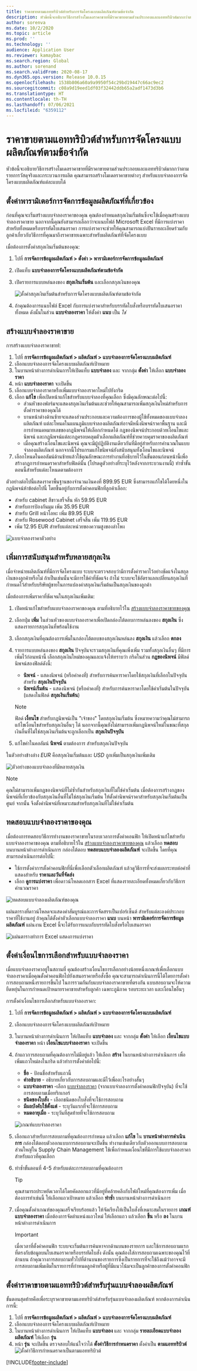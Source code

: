 ```yaml
---
title: ราคาขายตามแอททริบิวต์สำหรับการจัดโครงแบบผลิตภัณฑ์ตามข้อจำกัด
description: หัวข้อนี้จะอธิบายวิธีการสร้างโมเดลราคาขายที่มีราคาขายตามส่วนประกอบและแอททริบิวต์มากกว่าตามรายการวัสดุจริงและกระบวนการผลิต
author: sorenva
ms.date: 10/2/2020
ms.topic: article
ms.prod: ''
ms.technology: ''
audience: Application User
ms.reviewer: kamaybac
ms.search.region: Global
ms.author: sorenand
ms.search.validFrom: 2020-08-17
ms.dyn365.ops.version: Release 10.0.15
ms.openlocfilehash: 1538b806a60a9a9950f54c29bd19447c66ac9ec2
ms.sourcegitcommit: c08a9d19eed1df03f32442ddb65a2adf1473d3b6
ms.translationtype: HT
ms.contentlocale: th-TH
ms.lasthandoff: 07/06/2021
ms.locfileid: "6359112"
---
```

# <a name="attribute-based-sales-prices-for-constraint-based-product-configuration"></a>ราคาขายตามแอททริบิวต์สำหรับการจัดโครงแบบผลิตภัณฑ์ตามข้อจำกัด

หัวข้อนี้จะอธิบายวิธีการสร้างโมเดลราคาขายที่มีราคาขายตามส่วนประกอบและแอททริบิวต์มากกว่าตามรายการวัสดุจริงและกระบวนการผลิต คุณสามารถสร้างโมเดลราคาขายต่างๆ สำหรับแบบจำลองการจัดโครงแบบผลิตภัณฑ์แต่ละแบบได้

## <a name="set-relevant-product-information-management-parameters"></a>ตั้งค่าพารามิเตอร์การจัดการข้อมูลผลิตภัณฑ์ที่เกี่ยวข้อง

ก่อนที่คุณจะเริ่มสร้างแบบจำลองราคาของคุณ คุณต้องกำหนดสกุลเงินเริ่มต้นซึ่งจะใช้เมื่อคุณสร้างแบบจำลองราคาขาย นอกจากนี้คุณยังสามารถเลือกว่าจะแนบไฟล์ Microsoft Excel ที่มีการแบ่งราคาสำหรับทั้งหมดหรือบรรทัดใบเสนอราคา การแบ่งราคาจะช่วยให้คุณสามารถแบ่งปันรายละเอียดร่วมกับลูกค้าเกี่ยวกับวิธีการที่คุณมาถึงราคาขายเฉพาะสำหรับผลิตภัณฑ์ที่จัดโครงแบบ

เมื่อต้องการตั้งค่าสกุลเงินเริ่มต้นของคุณ:

1. ไปที่  **การจัดการข้อมูลผลิตภัณฑ์ \> ตั้งค่า \> พารามิเตอร์การจัดการข้อมูลผลิตภัณฑ์**
1. เปิดแท็บ **แบบจำลองการจัดโครงแบบผลิตภัณฑ์ตามข้อจำกัด**
1. เปิดรายการแบบหล่นลงของ **สกุลเงินเริ่มต้น** และเลือกสกุลเงินของคุณ

    ![ตั้งค่าสกุลเงินเริ่มต้นสำหรับการจัดโครงแบบผลิตภัณฑ์ตามข้อจำกัด](media/prod-config-currency.png "ตั้งค่าสกุลเงินเริ่มต้นสำหรับการจัดโครงแบบผลิตภัณฑ์ตามข้อจำกัด")

1. ถ้าคุณต้องการแนบไฟล์ Excel กับการแบ่งราคาสำหรับบรรทัดใบสั่งหรือบรรทัดใบเสนอราคาทั้งหมด ดังนั้นในส่วน **แบบจำลองราคา** ให้ตั้งค่า **แนบ** เป็น *ใช่*

## <a name="build-your-sales-price-models"></a><a name="build-price-model"></a>สร้างแบบจำลองราคาขาย

การสร้างแบบจำลองราคาขายl:

1. ไปที่  **การจัดการข้อมูลผลิตภัณฑ์ \> ผลิตภัณฑ์ \> แบบจำลองการจัดโครงแบบผลิตภัณฑ์**
1. เลือกแบบจำลองการจัดโครงแบบผลิตภัณฑ์เป้าหมาย
1. ในบานหน้าต่างการดำเนินการให้เปิดแท็บ **แบบจำลอง** และ จากกลุ่ม **ตั้งค่า** ให้เลือก **แบบจำลองราคา**
1. หน้า **แบบจำลองราคา** จะเปิดขึ้น
1. เลือกแบบจำลองราคาหรือเพิ่มแบบจำลองราคาใหม่ไปยังกริด
1. เลือก **แก้ไข** เพื่อเปิดหน้าแก้ไขสำหรับแบบจำลองที่คุณเลือก ซึ่งมีคุณลักษณะต่อไปนี้:
    - ส่วนหัวของฟอร์มจะแสดงสกุลเงินเริ่มต้นและช่วยให้คุณสามารถเพิ่มสกุลเงินใหม่สำหรับการตั้งค่าราคาของคุณได้
    - บานหน้าต่างด้านซ้ายจะแสดงส่วนประกอบและความต้องการของผู้ใช้ทั้งหมดของแบบจำลองผลิตภัณฑ์ แต่ละโหนดในแผนภูมิแบบจำลองผลิตภัณฑ์อาจมีหนึ่งนิพจน์ราคาพื้นฐาน และมีการกำหนดหมายเลขของกฎนิพจน์ให้เลือกกำหนดได้ กฎของนิพจน์ประกอบด้วยเงื่อนไขและนิพจน์ และกฎนิพจน์แต่ละกฎครอบคลุมตัวเลือกผลิตภัณฑ์ที่ช่วยควบคุมราคาของผลิตภัณฑ์
    - เมื่อคุณสร้างเงื่อนไขและนิพจน์ คุณจะมีผู้ปฏิบัติงานเดียวกันที่มีอยู่สำหรับการคำนวณในแบบจำลองผลิตภัณฑ์ นอกจากนี้โปรแกรมแก้ไขนิพจน์ยังสนับสนุนทั้งเงื่อนไขและนิพจน์
1. เลือกโหนดในคอลัมน์ด้านซ้ายแล้วใช้คุณลักษณะการทำงานที่อธิบายไว้ในขั้นตอนก่อนหน้านี้เพื่อสร้างกฎการกำหนดราคาสำหรับฟิลด์นั้น (โปรดดูตัวอย่างที่ระบุไว้หลังจากกระบวนงานนี้) ทำซ้ำขั้นตอนนี้สำหรับแต่ละโหนดตามต้องการ

ตัวอย่างต่อไปนี้แสดงราคาพื้นฐานของจำนวนเงินคงที่ 899.95 EUR ซึ่งสามารถแก้ไขได้โดยหนึ่งในกฎนิพจน์ห้าข้อต่อไปนี้ โดยขึ้นอยู่กับการตั้งค่าคอนฟิกที่ลูกค้าเลือก:

- สำหรับ cabinet สีขาวเสร็จสิ้น หัก 59.95 EUR
- สำหรับการป้องกันมุม เพิ่ม 35.95 EUR
- สำหรับ Grill หน้าโลหะ เพิ่ม 89.95 EUR
- สำหรับ Rosewood Cabinet เสร็จสิ้น เพิ่ม 119.95 EUR
- เพิ่ม 12.95 EUR สำหรับแต่ละหน่วยของความสูงของลำโพง

![แบบจำลองราคาตัวอย่าง](media/prod-config-rules-example.png "แบบจำลองราคาตัวอย่าง")

## <a name="add-support-for-multiple-currencies"></a>เพิ่มการสนับสนุนสำหรับหลายสกุลเงิน

เมื่อจำหน่ายผลิตภัณฑ์ที่มีการจัดโครงแบบ ระบบจะตรวจสอบว่ามีการตั้งค่าราคาไว้อย่างชัดแจ้งในสกุลเงินของลูกค้าหรือไม่ ถ้าเป็นเช่นนั้นจะมีการใช้ค่าที่ชัดแจ้ง ถ้าไม่ ระบบจะใช้อัตราแลกเปลี่ยนสกุลเงินที่กำหนดไว้สำหรับบริษัทผู้ขายในการแปลงค่าสกุลเงินเริ่มต้นเป็นสกุลเงินของลูกค้า

เมื่อต้องการเพิ่มราคาที่ชัดเจนในสกุลเงินเพิ่มเติม:

1. เปิดหน้าแก้ไขสำหรับแบบจำลองราคาของคุณ ตามที่อธิบายไว้ใน [สร้างแบบจำลองราคาขายของคุณ](#build-price-model)
1. เลือกปุ่ม **เพิ่ม** ในส่วนหัวของแบบจำลองราคาเพื่อเปิดกล่องโต้ตอบการหล่นลงของ **สกุลเงิน** ซึ่งแสดงรายการสกุลเงินที่พร้อมใช้งาน
1. เลือกสกุลเงินที่คุณต้องการเพิ่มในกล่องโต้ตอบของสกุลเงินหล่นลง **สกุลเงิน** แล้วเลือก **ตกลง**
1. รายการแบบหล่นลงของ **สกุลเงิน** ปัจจุบันจะรวมสกุลเงินที่คุณเพิ่งเพิ่ม รวมทั้งสกุลเงินอื่นๆ ที่มีการเพิ่มไว้ก่อนหน้านี้ เลือกสกุลเงินใหม่ของคุณและแจ้งให้ทราบว่า กริดในส่วน **กฎของนิพจน์** มีฟิลด์นิพจน์สองฟิลด์ดังนี้:
    - **นิพจน์** - แสดงนิพจน์ (หรือค่าคงที่) สำหรับการค้นหาราคาโดยใช้สกุลเงินที่เลือกในปัจจุบันสำหรับ **สกุลเงินปัจจุบัน**
    - **นิพจน์เริ่มต้น** - แสดงนิพจน์ (หรือค่าคงที่) สำหรับการค้นหาราคาโดยใช้ค่าเริ่มต้นในปัจจุบัน (แสดงในฟิลด์ **สกุลเงินเริ่มต้น**)

    > [!NOTE]
    > ฟิลด์ **เงื่อนไข** สำหรับกฎนิพจน์เป็น "เจ้าของ" โดยสกุลเงินเริ่มต้น ซึ่งหมายความว่าคุณไม่สามารถแก้ไขเงื่อนไขสำหรับสกุลเงินอื่นๆ ได้ นอกจากนี้คุณยังไม่สามารถเพิ่มกฎนิพจน์ใหม่ในขณะที่สกุลเงินอื่นที่ไม่ใช่สกุลเงินเริ่มต้นจะถูกเลือกเป็น **สกุลเงินปัจจุบัน**
1. แก้ไขค่าในคอลัมน์ **นิพจน์** ตามต้องการ สำหรับสกุลเงินปัจจุบัน

ในตัวอย่างข้างล่าง _EUR_ คือสกุลเงินเริ่มต้นและ _USD_ ถูกเพิ่มเป็นสกุลเงินเพิ่มเติม

![ตัวอย่างของแบบจำลองที่มีหลายสกุลเงิน](media/prod-config-rules-currency-example.png "ตัวอย่างของแบบจำลองที่มีหลายสกุลเงิน")

> [!NOTE]
> คุณไม่สามารถเพิ่มกฎของนิพจน์ที่ไม่ซ้ำกันสำหรับสกุลเงินที่ไม่ใช่ค่าเริ่มต้น เมื่อต้องการสร้างกฎของนิพจน์ที่เกี่ยวข้องกับสกุลเงินอื่นที่ไม่ใช่สกุลเงินเริ่มต้น ให้ตั้งค่านิพจน์ราคาสำหรับสกุลเงินเริ่มต้นเป็นศูนย์ จากนั้น จึงตั้งค่านิพจน์ที่เหมาะสมสำหรับสกุลเงินที่ไม่ใช่ค่าเริ่มต้น

## <a name="test-your-price-model"></a>ทดสอบแบบจำลองราคาของคุณ

เมื่อต้องการทดสอบวิธีการทำงานของราคาขายในรอบเวลาการตั้งค่าคอนฟิก ให้เปิดหน้าแก้ไขสำหรับแบบจำลองราคาของคุณ ตามที่อธิบายไว้ใน [สร้างแบบจำลองราคาขายของคุณ](#build-price-model) แล้วเลือก  **ทดสอบ** บนบานหน้าต่างการดำเนินการ กล่องโต้ตอบ **ทดสอบแบบจำลองผลิตภัณฑ์** จะเปิดขึ้น โดยที่คุณสามารถดำเนินการต่อไปนี้:

- ใช้การตั้งค่าการตั้งค่าคอนฟิกที่นี่เพื่อเลือกตัวเลือกผลิตภัณฑ์ แล้วดูวิธีการที่จะส่งผลกระทบต่อค่าที่แสดงสำหรับ **ราคาและวันที่จัดส่ง**
- เลือก **ดูการแบ่งราคา** เพื่อดาวน์โหลดเอกสาร Excel ที่แสดงรายละเอียดทั้งหมดเกี่ยวกับวิธีการคำนวณราคา

![ทดสอบแบบจำลองผลิตภัณฑ์ของคุณ](media/prod-config-test.png "ทดสอบรุ่นผลิตภัณฑ์ของคุณ")

แผ่นตารางที่ดาวน์โหลดจะแสดงค่าสัมบูรณ์และการจัดสรรเป็นเปอร์เซ็นต์ สำหรับแต่ละองค์ประกอบราคาที่ใช้งานอยู่ ถ้าคุณได้ตั้งค่าตัวเลือกแบบจำลองราคา **แนบ** บนหน้า **พารามิเตอร์การจัดการข้อมูลผลิตภัณฑ์** แผ่นงาน Excel นี้จะได้รับการแนบกับบรรทัดใบสั่งหรือใบเสนอราคา

![แผ่นตารางทำการ Excel แสดงการแบ่งราคา](media/prod-config-excel-example.png "แผ่นตารางทำการ Excel แสดงการแบ่งราคา")

## <a name="set-up-selection-criteria-for-price-models"></a>ตั้งค่าเงื่อนไขการเลือกสำหรับแบบจำลองราคา

เมื่อแบบจำลองราคาอยู่ในสถานที่ คุณต้องสร้างเงื่อนไขการเลือกอย่างน้อยหนึ่งเกณฑ์เพื่อเลือกแบบจำลองราคาเมื่อคุณตั้งค่าคอนฟิกไปยังเสนอราคาหรือสั่งซื้อ คุณจะสามารถดำเนินการนี้ได้โดยการตั้งค่าการสอบถามหนึ่งรายการขึ้นไป ในการรวมกันกับแบบจำลองราคาขายที่ตรงกัน แบบสอบถามจะให้ความยืดหยุ่นในการกำหนดเป้าหมายราคาขายสำหรับลูกค้า เฉพาะภูมิภาค รอบระยะเวลา และเงื่อนไขอื่นๆ

การตั้งค่าเงื่อนไขการเลือกสำหรับแบบจำลองราคา:

1. ไปที่  **การจัดการข้อมูลผลิตภัณฑ์ \> ผลิตภัณฑ์ \> แบบจำลองการจัดโครงแบบผลิตภัณฑ์**
1. เลือกแบบจำลองการจัดโครงแบบผลิตภัณฑ์เป้าหมาย
1. ในบานหน้าต่างการดำเนินการ ให้เปิดแท็บ **แบบจำลอง** และ จากกลุ่ม **ตั้งค่า** ให้เลือก **เงื่อนไขแบบจำลองราคา** หน้า **เงื่อนไขแบบจำลองราคา** จะเปิดขึ้น
1. ถ้าแถวการสอบถามที่คุณต้องการไม่มีอยู่แล้ว ให้เลือก **สร้าง** ในบานหน้าต่างการดำเนินการ เพื่อเพิ่มแถวใหม่ลงในกริด แล้วทำการตั้งค่าต่อไปนี้:
    - **ชื่อ** - ป้อนชื่อสำหรับแถวนี้
    - **คำอธิบาย** - อธิบายเกี่ยวกับการสอบถามและมีไว้เพื่ออะไรอย่างสั้นๆ
    - **แบบจำลองราคา** -เลือก [แบบจำลองราคา](#build-price-model) (จากแบบจำลองการตั้งค่าคอนฟิกปัจจุบัน) ที่จะใช้การสอบถามเมื่อทริกเกอร์
    - **ชนิดของใบสั่ง** - เลือกชนิดของใบสั่งที่จะใช้การสอบถาม
    - **มีผลบังคับใช้ตั้งแต่** - ระบุวันแรกที่จะใช้การสอบถาม
    - **หมดอายุเมื่อ** - ระบุวันที่สุดท้ายที่จะใช้การสอบถาม

    ![เกณฑ์แบบจำลองราคา](media/prod-config-price-model-criteria.png "เกณฑ์โมเดลราคา")

1. เลือกแถวสำหรับการสอบถามที่คุณต้องการกำหนด แล้วเลือก **แก้ไข** ใน **บานหน้าต่างการดำเนินการ** กล่องโต้ตอบตัวออกแบบการสอบถามจะเปิดขึ้น ทำงานเช่นเดียวกับตัวออกแบบการสอบถามส่วนใหญ่ใน Supply Chain Management ใช้เพื่อกำหนดเงื่อนไขที่มีการใช้แบบจำลองราคาสำหรับแถวที่คุณเลือก

1. ทำซ้ำขั้นตอนที่ 4-5 สำหรับแต่ละการสอบถามที่คุณต้องการ
    > [!TIP]
    > คุณสามารถประหยัดเวลาได้โดยคัดลอกแถวที่มีอยู่ที่คล้ายคลึงกับไฟล์ใหม่ที่คุณต้องการเพิ่ม เมื่อต้องการทำเช่นนี้ ให้เลือกแถวเป้าหมาย แล้วเลือก **ทำซ้ำ** บนบานหน้าต่างการดำเนินการ

1. เมื่อคุณตั้งค่าเกณฑ์ของคุณเสร็จเรียบร้อยแล้ว ให้จัดเรียงให้เป็นใบสั่งที่เหมาะสมในรายการ **เกณฑ์แบบจำลองราคา** เมื่อต้องการจัดตำแหน่งแถวใหม่ ให้เลือกแถว แล้วเลือก **ขึ้น** หรือ **ลง** ในบานหน้าต่างการดำเนินการ

    > [!IMPORTANT]
    > เมื่อเวลาที่ตั้งค่าคอนฟิก ระบบจะเริ่มต้นการค้นหาจากด้านบนของรายการ และใช้การสอบถามแรกที่ตรงกับข้อมูลบนใบเสนอราคาหรือบรรทัดใบสั่ง ดังนั้น คุณต้องใส่การสอบถามเฉพาะของคุณไว้ที่ด้านบน ถ้าคุณวางการสอบถามทั่วไปที่ด้านบนของรายการซึ่งเป็นรายการที่จะใช้ถึงแม้ว่าอาจจะมีการสอบถามเพิ่มเติมในรายการที่กำหนดลูกค้าหรือผู้ที่มีแนวโน้มจะเป็นลูกค้าของการตั้งค่าคอนฟิก

## <a name="set-attribute-based-sales-prices-for-the-product-model-version"></a>ตั้งค่าราคาขายตามแอททริบิวต์สำหรับรุ่นแบบจำลองผลิตภัณฑ์

ขั้นตอนสุดท้ายคือเพื่อระบุราคาขายตามแอททริบิวต์สำหรับรุ่นแบบจำลองผลิตภัณฑ์ หากต้องการดำเนินการนี้:

1. ไปที่  **การจัดการข้อมูลผลิตภัณฑ์ \> ผลิตภัณฑ์ \> แบบจำลองการจัดโครงแบบผลิตภัณฑ์**
1. เลือกแบบจำลองการจัดโครงแบบผลิตภัณฑ์เป้าหมาย
1. ในบานหน้าต่างการดำเนินการ ให้เปิดแท็บ **แบบจำลอง** และ จากกลุ่ม **รายละเอียดแบบจำลองผลิตภัณฑ์** ให้เลือก **รุ่น**
1. หน้า **รุ่น** จะเปิดขึ้น ตรวจสอบให้แน่ใจว่าได้ **ตั้งค่าวิธีการกำหนดราคา** ตั้งค่าเป็น **ตามแอททริบิวต์**
    ![ตั้งค่าวิธีการกำหนดราคาเป็นตามแอททริบิวต์](media/prod-config-versions.png "ตั้งค่าวิธีการกำหนดราคาเป็นตามแอททริบิวต์")


[!INCLUDE[footer-include](../../includes/footer-banner.md)]